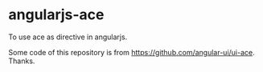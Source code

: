 # angularjs-ace

To use ace as directive in angularjs.

Some code of this repository is from https://github.com/angular-ui/ui-ace. Thanks.
